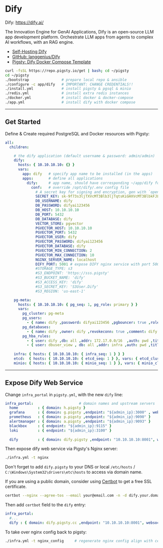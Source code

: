 # Dify

Dify: https://dify.ai/

The Innovation Engine for GenAI Applications, Dify is an open-source LLM app development platform. Orchestrate LLM apps from agents to complex AI workflows, with an RAG engine.

- [Self-Hosting Dify](https://pgsty.com/docs/app/dify)
- [GitHub: langgenius/Dify](https://github.com/langgenius/dify/)
- [Pigsty: Dify Docker Compose Template](https://github.com/pgsty/pigsty/tree/master/app/dify)


```bash
curl -fsSL https://repo.pigsty.io/get | bash; cd ~/pigsty
cd ~/pigsty
./bootstrap               # prepare local repo & ansible
./configure -c app/dify   # IMPORTANT: CHANGE CREDENTIALS!!
./install.yml             # install pigsty & pgsql & minio
./redis.yml               # install extra redis instances
./docker.yml              # install docker & docker-compose
./app.yml                 # install dify with docker compose
```

------

## Get Started

Define & Create required PostgreSQL and Docker resources with Pigsty:

```yaml
all:
  children:

    # the dify application (default username & password: admin/admin)
    dify:
      hosts: { 10.10.10.10: {} }
      vars:
        app: dify   # specify app name to be installed (in the apps)
        apps:       # define all applications
          dify:     # app name, should have corresponding ~/app/dify folder
            conf:   # override /opt/dify/.env config file
              # A secret key for signing and encryption, gen with `openssl rand -base64 42` (CHANGE PASSWORD!)
              SECRET_KEY: sk-9f73s3ljTXVcMT3Blb3ljTqtsKiGHXVcMT3BlbkFJLK7U
              DB_USERNAME: dify
              DB_PASSWORD: difyai123456
              DB_HOST: 10.10.10.10
              DB_PORT: 5432
              DB_DATABASE: dify
              VECTOR_STORE: pgvector
              PGVECTOR_HOST: 10.10.10.10
              PGVECTOR_PORT: 5432
              PGVECTOR_USER: dify
              PGVECTOR_PASSWORD: difyai123456
              PGVECTOR_DATABASE: dify
              PGVECTOR_MIN_CONNECTION: 2
              PGVECTOR_MAX_CONNECTION: 10
              NGINX_SERVER_NAME: localhost
              DIFY_PORT: 5001 # expose DIFY nginx service with port 5001 by default
              #STORAGE_TYPE: s3
              #S3_ENDPOINT: 'https://sss.pigsty'
              #S3_BUCKET_NAME: 'dify'
              #S3_ACCESS_KEY: 'dify'
              #S3_SECRET_KEY: 'S3User.Dify'
              #S3_REGION: 'us-east-1'

    pg-meta:
      hosts: { 10.10.10.10: { pg_seq: 1, pg_role: primary } }
      vars:
        pg_cluster: pg-meta
        pg_users:
          - { name: dify ,password: difyai123456 ,pgbouncer: true ,roles: [ dbrole_admin ] ,superuser: true ,comment: dify superuser }
        pg_databases:
          - { name: dify ,owner: dify ,revokeconn: true ,comment: dify main database  }
        pg_hba_rules:
          - { user: dify ,db: all ,addr: 172.17.0.0/16  ,auth: pwd ,title: 'allow dify access from local docker network' }
          - { user: dbuser_view , db: all ,addr: infra ,auth: pwd ,title: 'allow grafana dashboard access cmdb from infra nodes' }
    
    infra: { hosts: { 10.10.10.10: { infra_seq: 1 } } }
    etcd:  { hosts: { 10.10.10.10: { etcd_seq: 1 } }, vars: { etcd_cluster: etcd } }
    minio: { hosts: { 10.10.10.10: { minio_seq: 1 } }, vars: { minio_cluster: minio } }
```


------

## Expose Dify Web Service

Change `infra_portal` in `pigsty.yml`, with the new `dify` line:

```yaml
infra_portal:                     # domain names and upstream servers
  home         : { domain: h.pigsty }
  grafana      : { domain: g.pigsty ,endpoint: "${admin_ip}:3000" , websocket: true }
  prometheus   : { domain: p.pigsty ,endpoint: "${admin_ip}:9090" }
  alertmanager : { domain: a.pigsty ,endpoint: "${admin_ip}:9093" }
  blackbox     : { endpoint: "${admin_ip}:9115" }
  loki         : { endpoint: "${admin_ip}:3100" }
  
  dify         : { domain: dify.pigsty ,endpoint: "10.10.10.10:8001", websocket: true }
```

Then expose dify web service via Pigsty's Nginx server:

```bash
./infra.yml -t nginx
```

Don't forget to add `dify.pigsty` to your DNS or local `/etc/hosts` / `C:\Windows\System32\drivers\etc\hosts` to access via domain name.

If you are using a public domain, consider using [Certbot](https://pigsty.io/docs/tasks/certbot/) to get a free SSL certificate.

```bash
certbot --nginx --agree-tos --email your@email.com -n -d dify.your.domain    # replace with your email & dify domain
```

Then add `certbot` field to the `dify` entry:

```yaml
infra_portal:
  #...
  dify : { domain: dify.pigsty.cc ,endpoint: "10.10.10.10:8001", websocket: true , certbot: 'dify.pigsty.cc' }
```

To take over nginx config back to pigsty:

```bash
./infra.yml -t nginx_config     # regenerate nginx config align with certbot modification
```